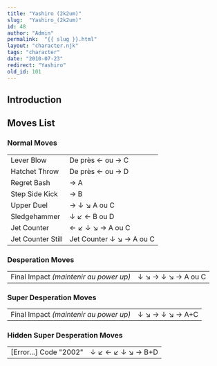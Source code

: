 ```yaml
---
title: "Yashiro (2k2um)"
slug:  "Yashiro_(2k2um)"
id: 48
author: "Admin"
permalink:  "{{ slug }}.html"
layout: "character.njk"
tags: "character"
date: "2010-07-23"
redirect: "Yashiro"
old_id: 101
---
```


## Introduction

## Moves List

### Normal Moves

|                   |                          |
|-------------------|--------------------------|
| Lever Blow        | De près ← ou → C         |
| Hatchet Throw     | De près ← ou → D         |
| Regret Bash       | → A                      |
| Step Side Kick    | → B                      |
| Upper Duel        | → ↓ ↘ A ou C             |
| Sledgehammer      | ↓ ↙ ← B ou D             |
| Jet Counter       | ← ↙ ↓ ↘ → A ou C         |
| Jet Counter Still | Jet Counter ↓ ↘ → A ou C |

### Desperation Moves

|                                        |                    |
|----------------------------------------|--------------------|
| Final Impact *(maintenir au power up)* | ↓ ↘ → ↓ ↘ → A ou C |

### Super Desperation Moves

|                                        |                 |
|----------------------------------------|-----------------|
| Final Impact *(maintenir au power up)* | ↓ ↘ → ↓ ↘ → A+C |

### Hidden Super Desperation Moves

|                          |                   |
|--------------------------|-------------------|
| \[Error...\] Code "2002" | ↓ ↙ ← ↙ ↓ ↘ → B+D |
